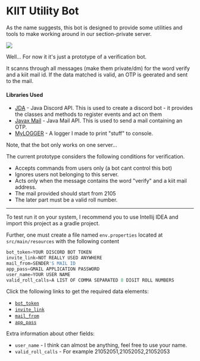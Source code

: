 # KIIT Utility Bot
 
As the name suggests, this bot is designed to provide some utilities and tools to make working around in our section-private server.

[![](https://img.shields.io/discord/872811194170347520?color=%237289da&logoColor=%23424549)](https://discord.gg/hZnHFGvU6W)

Well... For now it it's just a prototype of a verification bot.

It scanns through all messages (make them private/dm)  for the word verify and a kiit mail id.
If the data matched is valid, an OTP is geerated and sent to the mail.

#### Libraries Used
* [JDA](https://github.com/DV8FromTheWorld/JDA) - Java Discord API. This is used to create a discord bot - it provides the classes and methods to register events and act on them
* [Javax Mail](https://mvnrepository.com/artifact/com.sun.mail/javax.mail/1.6.2) - Java Mail API. This is used to send a mail containing an OTP.
* [MyLOGGER](https://github.com/Minecraftian14/MyLOGGER) - A logger I made to print "stuff" to console.

Note, that the bot only works on one server...

The current prototype considers the following conditions for verification.

* Accepts commands from users only (a bot cant control this bot)
* Ignores users not belonging to this server.
* Acts only when the message contains the word "verify" and a kiit mail address.
* The mail provided should start from 2105
* The later part must be a valid roll number. 

---

To test run it on your system, I recommend you to use Intellij IDEA and import this project as a gradle project.

Further, one must create a file named `env.properties` located at `src/main/resources` with the following content
```js
bot_token=YOUR DISCORD BOT TOKEN
invite_link=NOT REALLY USED ANYWHERE
mail_from=SENDER'S MAIL ID
app_pass=GMAIL APPLICATION PASSWORD
user_name=YOUR USER NAME
valid_roll_calls=A LIST OF COMMA SEPARATED 8 DIGIT ROLL NUMBERS
```

Click the following links to get the required data elements:
* [`bot_token`](https://www.writebots.com/discord-bot-token/#:~:text=Generating%20Your%20Token%20Step%2Dby%2DStep)
* [`invite_link`](https://www.writebots.com/discord-bot-token/#:~:text=Add%20Your%20Bot%20to%20a%20Discord%20Server)
* [`mail_from`](https://www.lifewire.com/what-is-my-email-address-4143261)
* [`app_pass`](https://support.google.com/mail/answer/185833?hl=en-GB)

Extra information about other fields:
* `user_name` - I think can almost be anything, feel free to use your name.
* `valid_roll_calls` - For example 21052051,21052052,21052053
